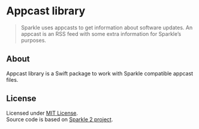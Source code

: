 # Appcast library

> Sparkle uses appcasts to get information about software updates.
> An appcast is an RSS feed with some extra information for Sparkle’s purposes.

## About

Appcast library is a Swift package to work with Sparkle compatible appcast files.

## License

Licensed under [MIT License](LICENSE.txt).  
Source code is based on [Sparkle 2 project](https://sparkle-project.org).
